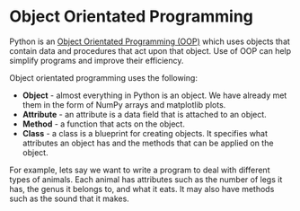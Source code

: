 # Object Orientated Programming

Python is an <a href="https://en.wikipedia.org/wiki/Object-oriented_programming" target="_blank">Object Orientated Programming (OOP)</a> which uses objects that contain data and procedures that act upon that object. Use of OOP can help simplify programs and improve their efficiency.

Object orientated programming uses the following:

- **Object** - almost everything in Python is an object. We have already met them in the form of NumPy arrays and matplotlib plots.
- **Attribute** - an attribute is a data field that is attached to an object.
- **Method** - a function that acts on the object.
- **Class** - a class is a blueprint for creating objects. It specifies what attributes an object has and the methods that can be applied on the object.

For example, lets say we want to write a program to deal with different types of animals. Each animal has attributes such as the number of legs it has, the genus it belongs to, and what it eats. It may also have methods such as the sound that it makes.